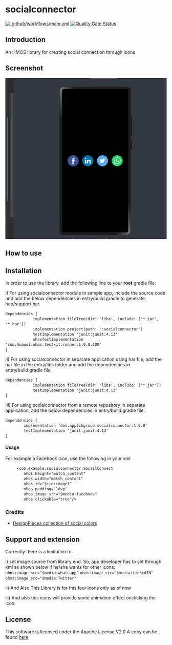 socialconnector
=================
[![.github/workflows/main.yml](https://github.com/applibgroup/HMOS-SocialButtons/actions/workflows/main.yml/badge.svg)](https://github.com/applibgroup/HMOS-SocialButtons/actions/workflows/main.yml)
[![Quality Gate Status](https://sonarcloud.io/api/project_badges/measure?project=applibgroup_HMOS-SocialButtons&metric=alert_status)](https://sonarcloud.io/dashboard?id=applibgroup_HMOS-SocialButtons)

Introduction
------------
An HMOS library for creating social connection through icons

Screenshot
----------
![screenshot](screenshot.jpeg)

## How to use

## Installation
In order to use the library, add the following line to your **root** gradle file:

I) For using socialconnector module in sample app, include the source code and add the below dependencies in entry/build.gradle to generate hap/support.har.
```
dependencies {
            implementation fileTree(dir: 'libs', include: ['*.jar', '*.har'])
            implementation project(path: ':socialconnector')
            testImplementation 'junit:junit:4.13'
            ohosTestImplementation 'com.huawei.ohos.testkit:runner:1.0.0.100'
}
```
II) For using socialconnector in separate application using har file, add the har file in the entry/libs folder and add the dependencies in entry/build.gradle file.
```
dependencies {
            implementation fileTree(dir: 'libs', include: ['*.jar'])
            testImplementation 'junit:junit:4.13'
}
```
III) For using socialconnector from a remote repository in separate application, add the below dependencies in entry/build.gradle file.
```
dependencies {
        implementation 'dev.applibgroup:socialconnector:1.0.0'
        testImplementation 'junit:junit:4.13'
}
```

#### Usage
For example a Facebook Icon, use the following in your xml   
```    
     <com.example.socialconnector.SocailConnect
        ohos:height="match_content"
        ohos:width="match_content"
        ohos:id="$+id:image1"
        ohos:padding="10vp"
        ohos:image_src="$media:facebook"
        ohos:clickable="true"/>
```

### Credits 
* [DesignPieces collection of social colors](http://designpieces.com/2012/12/social-media-colours-hex-and-rgb/)

Support and extension
---------------------

Currently there is a limitation to

i) set image source  from library end. So, app developer has to set through xml as shown below if he/she wants for other icons:
`ohos:image_src="$media:whatsapp"`
`ohos:image_src="$media:LinkedIN"`
`ohos:image_src="$media:Twitter"`

ii) And Also This Library is for this four icons only as of now

iii) And also this icons will provide some animation effect onclicking the icon.


## License 
This software is licensed under the Apache License V2.0
A copy can be found [here](./LICENSE.md)
